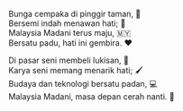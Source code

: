 Bunga cempaka di pinggir taman, 🌸  
Bersemi indah menawan hati; 🌺  
Malaysia Madani terus maju, 🇲🇾  
Bersatu padu, hati ini gembira. ❤️  

Di pasar seni membeli lukisan, 🎨  
Karya seni memang menarik hati; 🖌️  
Budaya dan teknologi bersatu padan, 💻  
Malaysia Madani, masa depan cerah nanti. 🌟  


